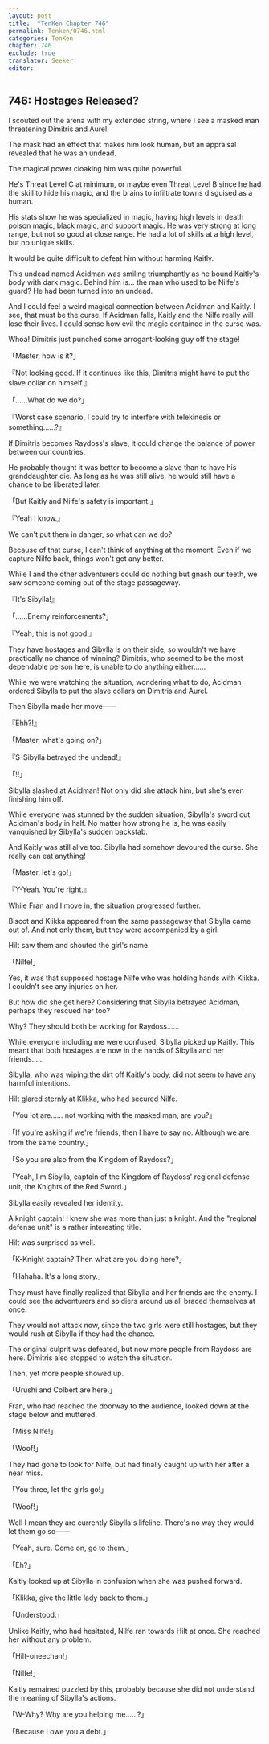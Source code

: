 ```yaml
---
layout: post
title:  "TenKen Chapter 746"
permalink: Tenken/0746.html
categories: TenKen
chapter: 746
exclude: true
translator: Seeker
editor: 
---
```

<h2 id="ch746">746: Hostages Released?</h2>

I scouted out the arena with my extended string, where I see a masked man threatening Dimitris and Aurel.

The mask had an effect that makes him look human, but an appraisal revealed that he was an undead.

The magical power cloaking him was quite powerful.

He's Threat Level C at minimum, or maybe even Threat Level B since he had the skill to hide his magic, and the brains to infiltrate towns disguised as a human.

His stats show he was specialized in magic, having high levels in death poison magic, black magic, and support magic. He was very strong at long range, but not so good at close range. He had a lot of skills at a high level, but no unique skills.

It would be quite difficult to defeat him without harming Kaitly.

This undead named Acidman was smiling triumphantly as he bound Kaitly's body with dark magic. Behind him is… the man who used to be Nilfe's guard? He had been turned into an undead.

And I could feel a weird magical connection between Acidman and Kaitly. I see, that must be the curse. If Acidman falls, Kaitly and the Nilfe really will lose their lives. I could sense how evil the magic contained in the curse was.

Whoa! Dimitris just punched some arrogant-looking guy off the stage!

「Master, how is it?」

『Not looking good. If it continues like this, Dimitris might have to put the slave collar on himself.』

「……What do we do?」

『Worst case scenario, I could try to interfere with telekinesis or something……?』

If Dimitris becomes Raydoss's slave, it could change the balance of power between our countries.

He probably thought it was better to become a slave than to have his granddaughter die. As long as he was still alive, he would still have a chance to be liberated later.

「But Kaitly and Nilfe's safety is important.」

『Yeah I know.』

We can't put them in danger, so what can we do?

Because of that curse, I can't think of anything at the moment. Even if we capture Nilfe back, things won't get any better.

While I and the other adventurers could do nothing but gnash our teeth, we saw someone coming out of the stage passageway.

『It's Sibylla!』

「……Enemy reinforcements?」

『Yeah, this is not good.』

They have hostages and Sibylla is on their side, so wouldn't we have practically no chance of winning? Dimitris, who seemed to be the most dependable person here, is unable to do anything either……

While we were watching the situation, wondering what to do, Acidman ordered Sibylla to put the slave collars on Dimitris and Aurel.

Then Sibylla made her move――

『Ehh?!』

「Master, what's going on?」

『S-Sibylla betrayed the undead!』

「!!」

Sibylla slashed at Acidman! Not only did she attack him, but she's even finishing him off.

While everyone was stunned by the sudden situation, Sibylla's sword cut Acidman's body in half. No matter how strong he is, he was easily vanquished by Sibylla's sudden backstab.

And Kaitly was still alive too. Sibylla had somehow devoured the curse. She really can eat anything!

「Master, let's go!」

『Y-Yeah. You're right.』

While Fran and I move in, the situation progressed further.

Biscot and Klikka appeared from the same passageway that Sibylla came out of. And not only them, but they were accompanied by a girl.

Hilt saw them and shouted the girl's name.

「Nilfe!」

Yes, it was that supposed hostage Nilfe who was holding hands with Klikka. I couldn't see any injuries on her.

But how did she get here? Considering that Sibylla betrayed Acidman, perhaps they rescued her too?

Why? They should both be working for Raydoss……

While everyone including me were confused, Sibylla picked up Kaitly. This meant that both hostages are now in the hands of Sibylla and her friends……

Sibylla, who was wiping the dirt off Kaitly's body, did not seem to have any harmful intentions.

Hilt glared sternly at Klikka, who had secured Nilfe.

「You lot are…… not working with the masked man, are you?」

「If you're asking if we're friends, then I have to say no. Although we are from the same country.」

「So you are also from the Kingdom of Raydoss?」

「Yeah, I'm Sibylla, captain of the Kingdom of Raydoss' regional defense unit, the Knights of the Red Sword.」

Sibylla easily revealed her identity.

A knight captain! I knew she was more than just a knight. And the "regional defense unit" is a rather interesting title.

Hilt was surprised as well.

「K-Knight captain? Then what are you doing here?」

「Hahaha. It's a long story.」

They must have finally realized that Sibylla and her friends are the enemy. I could see the adventurers and soldiers around us all braced themselves at once.

They would not attack now, since the two girls were still hostages, but they would rush at Sibylla if they had the chance.

The original culprit was defeated, but now more people from Raydoss are here. Dimitris also stopped to watch the situation.

Then, yet more people showed up.

「Urushi and Colbert are here.」

Fran, who had reached the doorway to the audience, looked down at the stage below and muttered.

「Miss Nilfe!」

「Woof!」

They had gone to look for Nilfe, but had finally caught up with her after a near miss.

「You three, let the girls go!」

「Woof!」

Well I mean they are currently Sibylla's lifeline. There's no way they would let them go so――

「Yeah, sure. Come on, go to them.」

「Eh?」

Kaitly looked up at Sibylla in confusion when she was pushed forward.

「Klikka, give the little lady back to them.」

「Understood.」

Unlike Kaitly, who had hesitated, Nilfe ran towards Hilt at once. She reached her without any problem.

「Hilt-oneechan!」

「Nilfe!」

Kaitly remained puzzled by this, probably because she did not understand the meaning of Sibylla's actions.

「W-Why? Why are you helping me……?」

「Because I owe you a debt.」








